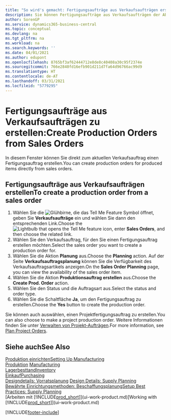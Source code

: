 ```yaml
---
title: "So wird's gemacht: Fertigungsaufträge aus Verkaufsaufträgen erstellen | Microsoft Docs"
description: Sie können Fertigungsaufträge aus Verkaufsaufträgen der Abteilung Vertrieb und Marketing erstellen.
author: SorenGP
ms.service: dynamics365-business-central
ms.topic: conceptual
ms.devlang: na
ms.tgt_pltfrm: na
ms.workload: na
ms.search.keywords: ''
ms.date: 04/01/2021
ms.author: edupont
ms.openlocfilehash: 8765bf3af62444712e8de8c40408a30c95f2374e
ms.sourcegitcommit: 766e2840fd16efb901d211d7fa64d96766ac99d9
ms.translationtype: HT
ms.contentlocale: de-AT
ms.lasthandoff: 03/31/2021
ms.locfileid: "5779295"
---
```

# <a name="create-production-orders-from-sales-orders"></a><span data-ttu-id="28c84-103">Fertigungsaufträge aus Verkaufsaufträgen zu erstellen:</span><span class="sxs-lookup"><span data-stu-id="28c84-103">Create Production Orders from Sales Orders</span></span>
<span data-ttu-id="28c84-104">In diesem Fenster können Sie direkt zum aktuellen Verkaufsauftrag einen Fertigungsauftrag erstellen.</span><span class="sxs-lookup"><span data-stu-id="28c84-104">You can create production orders for produced items directly from sales orders.</span></span>  

## <a name="to-create-a-production-order-from-a-sales-order"></a><span data-ttu-id="28c84-105">Fertigungsaufträge aus Verkaufsaufträgen erstellen</span><span class="sxs-lookup"><span data-stu-id="28c84-105">To create a production order from a sales order</span></span>  

1.  <span data-ttu-id="28c84-106">Wählen Sie die ![Glühbirne, die das Tell Me Feature](media/ui-search/search_small.png "Tell Me-Funktion") Symbol öffnet, geben Sie **Verkaufsaufträge** ein und wählen Sie dann den entsprechenden Link.</span><span class="sxs-lookup"><span data-stu-id="28c84-106">Choose the ![Lightbulb that opens the Tell Me feature](media/ui-search/search_small.png "Tell me what you want to do") icon, enter **Sales Orders**, and then choose the related link.</span></span>  
2.  <span data-ttu-id="28c84-107">Wählen Sie den Verkaufsauftrag, für den Sie einen Fertigungsauftrag erstellen möchten.</span><span class="sxs-lookup"><span data-stu-id="28c84-107">Select the sales order you want to create a production order for.</span></span>  
3.  <span data-ttu-id="28c84-108">Wählen Sie die Aktion **Planung** aus.</span><span class="sxs-lookup"><span data-stu-id="28c84-108">Choose the **Planning** action.</span></span> <span data-ttu-id="28c84-109">Auf der Seite **Verkaufsauftragsplanung** können Sie die Verfügbarkeit des Verkaufsauftragsartikels anzeigen.</span><span class="sxs-lookup"><span data-stu-id="28c84-109">On the **Sales Order Planning** page, you can view the availability of the sales order item.</span></span>  
4.  <span data-ttu-id="28c84-110">Wählen Sie die Aktion **Produktionsauftrag erstellen** aus.</span><span class="sxs-lookup"><span data-stu-id="28c84-110">Choose the **Create Prod. Order** action.</span></span>  
5.  <span data-ttu-id="28c84-111">Wählen Sie den Status und die Auftragsart aus.</span><span class="sxs-lookup"><span data-stu-id="28c84-111">Select the status and order type.</span></span>  
6.  <span data-ttu-id="28c84-112">Wählen Sie die Schaltfläche **Ja**, um den Fertigungsauftrag zu erstellen.</span><span class="sxs-lookup"><span data-stu-id="28c84-112">Choose the **Yes** button to create the production order.</span></span>

<span data-ttu-id="28c84-113">Sie können auch auswählen, einen Projektfertigungsauftrag zu erstellen.</span><span class="sxs-lookup"><span data-stu-id="28c84-113">You can also choose to make a project production order.</span></span> <span data-ttu-id="28c84-114">Weitere Informationen finden Sie unter [Verwalten von Projekt-Aufträgen](production-how-to-plan-project-orders.md).</span><span class="sxs-lookup"><span data-stu-id="28c84-114">For more information, see [Plan Project Orders](production-how-to-plan-project-orders.md).</span></span>   

## <a name="see-also"></a><span data-ttu-id="28c84-115">Siehe auch</span><span class="sxs-lookup"><span data-stu-id="28c84-115">See Also</span></span>  
[<span data-ttu-id="28c84-116">Produktion einrichten</span><span class="sxs-lookup"><span data-stu-id="28c84-116">Setting Up Manufacturing</span></span>](production-configure-production-processes.md)  
<span data-ttu-id="28c84-117">[Produktion](production-manage-manufacturing.md)  </span><span class="sxs-lookup"><span data-stu-id="28c84-117">[Manufacturing](production-manage-manufacturing.md)  </span></span>  
[<span data-ttu-id="28c84-118">Lagerbesttand</span><span class="sxs-lookup"><span data-stu-id="28c84-118">Inventory</span></span>](inventory-manage-inventory.md)  
[<span data-ttu-id="28c84-119">Einkauf</span><span class="sxs-lookup"><span data-stu-id="28c84-119">Purchasing</span></span>](purchasing-manage-purchasing.md)  
<span data-ttu-id="28c84-120">[Designdetails: Vorratsplanung](design-details-supply-planning.md) </span><span class="sxs-lookup"><span data-stu-id="28c84-120">[Design Details: Supply Planning](design-details-supply-planning.md) </span></span>  
[<span data-ttu-id="28c84-121">Bewährte Einrichtungsmethoden: Beschaffungsplanung</span><span class="sxs-lookup"><span data-stu-id="28c84-121">Setup Best Practices: Supply Planning</span></span>](setup-best-practices-supply-planning.md)  
<span data-ttu-id="28c84-122">[Arbeiten mit [!INCLUDE[prod_short](includes/prod_short.md)]](ui-work-product.md)</span><span class="sxs-lookup"><span data-stu-id="28c84-122">[Working with [!INCLUDE[prod_short](includes/prod_short.md)]](ui-work-product.md)</span></span>


[!INCLUDE[footer-include](includes/footer-banner.md)]